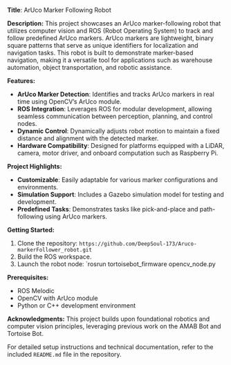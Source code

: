 **Title**: ArUco Marker Following Robot

**Description:**
This project showcases an ArUco marker-following robot that utilizes computer vision and ROS (Robot Operating System) to track and follow predefined ArUco markers. ArUco markers are lightweight, binary square patterns that serve as unique identifiers for localization and navigation tasks. This robot is built to demonstrate marker-based navigation, making it a versatile tool for applications such as warehouse automation, object transportation, and robotic assistance.

**Features:**
- **ArUco Marker Detection**: Identifies and tracks ArUco markers in real time using OpenCV’s ArUco module.
- **ROS Integration**: Leverages ROS for modular development, allowing seamless communication between perception, planning, and control nodes.
- **Dynamic Control**: Dynamically adjusts robot motion to maintain a fixed distance and alignment with the detected marker.
- **Hardware Compatibility**: Designed for platforms equipped with a LiDAR, camera, motor driver, and onboard computation such as Raspberry Pi.

**Project Highlights:**
- **Customizable**: Easily adaptable for various marker configurations and environments.
- **Simulation Support**: Includes a Gazebo simulation model for testing and development.
- **Predefined Tasks**: Demonstrates tasks like pick-and-place and path-following using ArUco markers.

**Getting Started:**
1. Clone the repository: `https://github.com/DeepSoul-173/Aruco-markerFollower_robot.git`
2. Build the ROS workspace.
3. Launch the robot node: `rosrun tortoisebot_firmware opencv_node.py


**Prerequisites:**
- ROS  Melodic
- OpenCV with ArUco module
- Python or C++ development environment

**Acknowledgments:**
This project builds upon foundational robotics and computer vision principles, leveraging previous work on the AMAB Bot and Tortoise Bot.

For detailed setup instructions and technical documentation, refer to the included `README.md` file in the repository.


